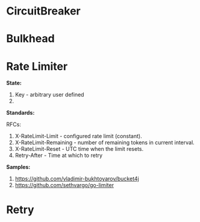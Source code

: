 # CircuitBreaker
# Bulkhead
# Rate Limiter

**State:**

1. Key - arbitrary user defined 
2. 

**Standards:**

RFCs:

1. X-RateLimit-Limit - configured rate limit (constant).
2. X-RateLimit-Remaining - number of remaining tokens in current interval.
3. X-RateLimit-Reset - UTC time when the limit resets.
4. Retry-After - Time at which to retry

**Samples:**
1. https://github.com/vladimir-bukhtoyarov/bucket4j
2. https://github.com/sethvargo/go-limiter

# Retry
